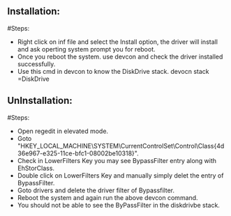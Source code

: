 ## Installation:

#Steps:
- Right click on inf file and select the Install option, the driver will install and ask operting system prompt you for reboot.
- Once you reboot the system. use devcon and check the driver installed successfully.
- Use this cmd in devcon to know the DiskDrive stack.
	devocn stack =DiskDrive

## UnInstallation:

#Steps:
- Open regedit in elevated mode.
- Goto "HKEY_LOCAL_MACHINE\SYSTEM\CurrentControlSet\Control\Class\{4d36e967-e325-11ce-bfc1-08002be10318}".
- Check in LowerFilters Key you may see BypassFilter entry along with EhStorClass.
- Double click on LowerFilters Key and manually simply delet the entry of BypassFilter.
- Goto drivers and delete the driver filter of Bypassfilter.
- Reboot the system and again run the above devcon command.
- You should not be able to see the ByPassFilter in the diskdrivbe stack.

